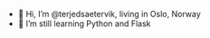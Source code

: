 - 👋 Hi, I’m @terjedsaetervik, living in Oslo, Norway
- 🌱 I’m still learning Python and Flask

<!---
terjedsaetervik/terjedsaetervik is a ✨ special ✨ repository because its `README.md` (this file) appears on your GitHub profile.
You can click the Preview link to take a look at your changes.
--->
